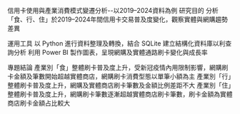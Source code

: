 信用卡使用與產業消費模式變遷分析--以2019–2024資料為例
研究目的
分析「食、行、住」於2019–2024年間信用卡交易普及度變化，觀察實體與網購趨勢差異

運用工具
以 Python 進行資料整理及轉換，結合 SQLite 建立結構化資料庫以利查詢分析
利用 Power BI 製作圖表，呈現網購及實體通路刷卡變化與成長率

專題結論
產業別「食」整體刷卡普及度上升，受新冠疫情內用限制影響，網購刷卡金額及筆數開始超越實體商店，網購刷卡消費型態以單筆小額為主
產業別「行」整體刷卡普及度上升，網購及實體商店刷卡筆數及金額比例差距不大
產業別「住」整體刷卡普及度上升，網購刷卡筆數逐漸超越實體商店刷卡筆數，刷卡金額為實體商店刷卡金額占比較大
